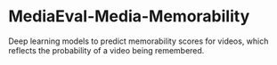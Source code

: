 # MediaEval-Media-Memorability
Deep learning models to predict memorability scores for videos, which reflects the probability of a video being remembered.
